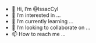 - 👋 Hi, I’m @IssacCyl
- 👀 I’m interested in ...
- 🌱 I’m currently learning ...
- 💞️ I’m looking to collaborate on ...
- 📫 How to reach me ...

<!---
IssacCyl/IssacCyl is a ✨ special ✨ repository because its `README.md` (this file) appears on your GitHub profile.
You can click the Preview link to take a look at your changes.
--->
